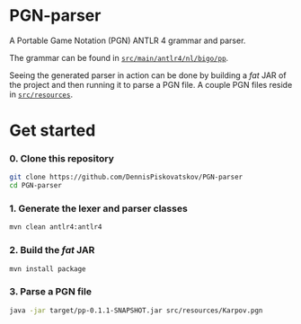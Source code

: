 # PGN-parser

A Portable Game Notation (PGN) ANTLR 4 grammar and parser.

The grammar can be found in 
[`src/main/antlr4/nl/bigo/pp`](https://github.com/DennisPiskovatskov/PGN-parser/tree/master/src/main/antlr4/nl/bigo/pp).

Seeing the generated parser in action can be done by building
a *fat* JAR of the project and then running it to parse a PGN
file. A couple PGN files reside in 
[`src/resources`](https://github.com/DennisPiskovatskov/PGN-parser/tree/master/src/resources).

# Get started

### 0. Clone this repository

```bash
git clone https://github.com/DennisPiskovatskov/PGN-parser
cd PGN-parser
```

### 1. Generate the lexer and parser classes

```bash
mvn clean antlr4:antlr4
```

### 2. Build the *fat* JAR

```bash
mvn install package
```

### 3. Parse a PGN file

```bash
java -jar target/pp-0.1.1-SNAPSHOT.jar src/resources/Karpov.pgn
```
